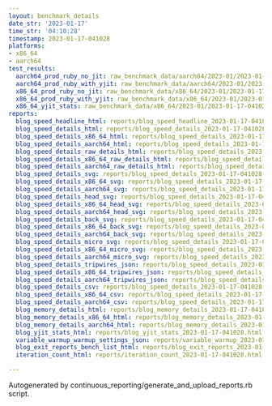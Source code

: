 ```yaml
---
layout: benchmark_details
date_str: '2023-01-17'
time_str: '04:10:28'
timestamp: 2023-01-17-041028
platforms:
- x86_64
- aarch64
test_results:
  aarch64_prod_ruby_no_jit: raw_benchmark_data/aarch64/2023-01/2023-01-17-041028_basic_benchmark_aarch64_prod_ruby_no_jit.json
  aarch64_prod_ruby_with_yjit: raw_benchmark_data/aarch64/2023-01/2023-01-17-041028_basic_benchmark_aarch64_prod_ruby_with_yjit.json
  x86_64_prod_ruby_no_jit: raw_benchmark_data/x86_64/2023-01/2023-01-17-041028_basic_benchmark_x86_64_prod_ruby_no_jit.json
  x86_64_prod_ruby_with_yjit: raw_benchmark_data/x86_64/2023-01/2023-01-17-041028_basic_benchmark_x86_64_prod_ruby_with_yjit.json
  x86_64_yjit_stats: raw_benchmark_data/x86_64/2023-01/2023-01-17-041028_basic_benchmark_x86_64_yjit_stats.json
reports:
  blog_speed_headline_html: reports/blog_speed_headline_2023-01-17-041028.html
  blog_speed_details_html: reports/blog_speed_details_2023-01-17-041028.html
  blog_speed_details_x86_64_html: reports/blog_speed_details_2023-01-17-041028.x86_64.html
  blog_speed_details_aarch64_html: reports/blog_speed_details_2023-01-17-041028.aarch64.html
  blog_speed_details_raw_details_html: reports/blog_speed_details_2023-01-17-041028.raw_details.html
  blog_speed_details_x86_64_raw_details_html: reports/blog_speed_details_2023-01-17-041028.x86_64.raw_details.html
  blog_speed_details_aarch64_raw_details_html: reports/blog_speed_details_2023-01-17-041028.aarch64.raw_details.html
  blog_speed_details_svg: reports/blog_speed_details_2023-01-17-041028.svg
  blog_speed_details_x86_64_svg: reports/blog_speed_details_2023-01-17-041028.x86_64.svg
  blog_speed_details_aarch64_svg: reports/blog_speed_details_2023-01-17-041028.aarch64.svg
  blog_speed_details_head_svg: reports/blog_speed_details_2023-01-17-041028.head.svg
  blog_speed_details_x86_64_head_svg: reports/blog_speed_details_2023-01-17-041028.x86_64.head.svg
  blog_speed_details_aarch64_head_svg: reports/blog_speed_details_2023-01-17-041028.aarch64.head.svg
  blog_speed_details_back_svg: reports/blog_speed_details_2023-01-17-041028.back.svg
  blog_speed_details_x86_64_back_svg: reports/blog_speed_details_2023-01-17-041028.x86_64.back.svg
  blog_speed_details_aarch64_back_svg: reports/blog_speed_details_2023-01-17-041028.aarch64.back.svg
  blog_speed_details_micro_svg: reports/blog_speed_details_2023-01-17-041028.micro.svg
  blog_speed_details_x86_64_micro_svg: reports/blog_speed_details_2023-01-17-041028.x86_64.micro.svg
  blog_speed_details_aarch64_micro_svg: reports/blog_speed_details_2023-01-17-041028.aarch64.micro.svg
  blog_speed_details_tripwires_json: reports/blog_speed_details_2023-01-17-041028.tripwires.json
  blog_speed_details_x86_64_tripwires_json: reports/blog_speed_details_2023-01-17-041028.x86_64.tripwires.json
  blog_speed_details_aarch64_tripwires_json: reports/blog_speed_details_2023-01-17-041028.aarch64.tripwires.json
  blog_speed_details_csv: reports/blog_speed_details_2023-01-17-041028.csv
  blog_speed_details_x86_64_csv: reports/blog_speed_details_2023-01-17-041028.x86_64.csv
  blog_speed_details_aarch64_csv: reports/blog_speed_details_2023-01-17-041028.aarch64.csv
  blog_memory_details_html: reports/blog_memory_details_2023-01-17-041028.html
  blog_memory_details_x86_64_html: reports/blog_memory_details_2023-01-17-041028.x86_64.html
  blog_memory_details_aarch64_html: reports/blog_memory_details_2023-01-17-041028.aarch64.html
  blog_yjit_stats_html: reports/blog_yjit_stats_2023-01-17-041028.html
  variable_warmup_warmup_settings_json: reports/variable_warmup_2023-01-17-041028.warmup_settings.json
  blog_exit_reports_bench_list_html: reports/blog_exit_reports_2023-01-17-041028.bench_list.html
  iteration_count_html: reports/iteration_count_2023-01-17-041028.html

---
```

Autogenerated by continuous_reporting/generate_and_upload_reports.rb script.
